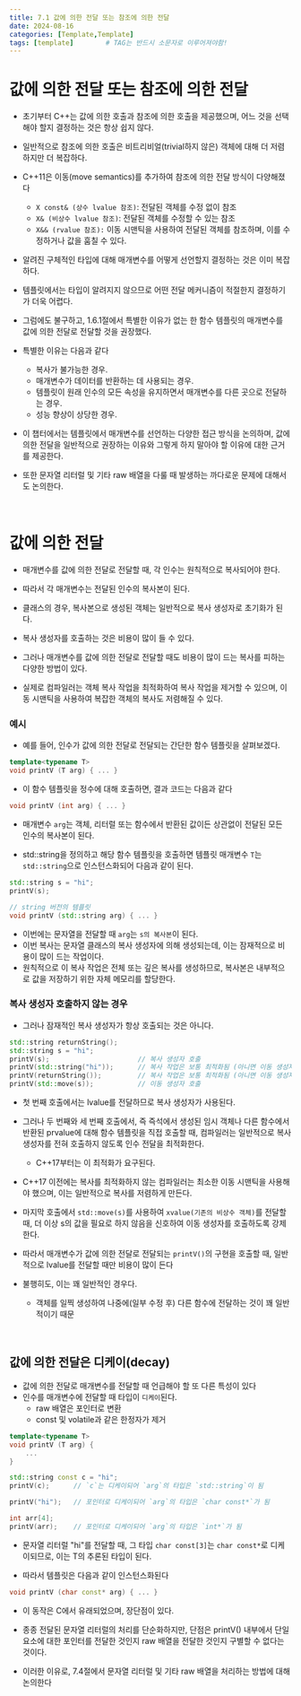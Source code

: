 ```yaml
---
title: 7.1 값에 의한 전달 또는 참조에 의한 전달
date: 2024-08-16
categories: [Template,Template]
tags: [template]		# TAG는 반드시 소문자로 이루어져야함!
---
```


# 값에 의한 전달 또는 참조에 의한 전달

* 초기부터 C++는 값에 의한 호출과 참조에 의한 호출을 제공했으며, 어느 것을 선택해야 할지 결정하는 것은 항상 쉽지 않다.
* 일반적으로 참조에 의한 호출은 비트리비얼(trivial하지 않은) 객체에 대해 더 저렴하지만 더 복잡하다.
*  C++11은 이동(move semantics)를 추가하여 참조에 의한 전달 방식이 다양해졌다

   * `X const& (상수 lvalue 참조)`: 전달된 객체를 수정 없이 참조
   * `X& (비상수 lvalue 참조)`: 전달된 객체를 수정할 수 있는 참조
   * `X&& (rvalue 참조):` 이동 시맨틱을 사용하여 전달된 객체를 참조하며, 이를 수정하거나 값을 훔칠 수 있다.

* 알려진 구체적인 타입에 대해 매개변수를 어떻게 선언할지 결정하는 것은 이미 복잡하다.
* 템플릿에서는 타입이 알려지지 않으므로 어떤 전달 메커니즘이 적절한지 결정하기가 더욱 어렵다.

* 그럼에도 불구하고, 1.6.1절에서 특별한 이유가 없는 한 함수 템플릿의 매개변수를 값에 의한 전달로 전달할 것을 권장했다.
* 특별한 이유는 다음과 같다

  * 복사가 불가능한 경우.
  * 매개변수가 데이터를 반환하는 데 사용되는 경우.
  * 템플릿이 원래 인수의 모든 속성을 유지하면서 매개변수를 다른 곳으로 전달하는 경우.
  * 성능 향상이 상당한 경우.
  
* 이 챕터에서는 템플릿에서 매개변수를 선언하는 다양한 접근 방식을 논의하며, 값에 의한 전달을 일반적으로 권장하는 이유와 그렇게 하지 말아야 할 이유에 대한 근거를 제공한다.
* 또한 문자열 리터럴 및 기타 raw 배열을 다룰 때 발생하는 까다로운 문제에 대해서도 논의한다.

<br>

# 값에 의한 전달

* 매개변수를 값에 의한 전달로 전달할 때, 각 인수는 원칙적으로 복사되어야 한다.

* 따라서 각 매개변수는 전달된 인수의 복사본이 된다.

* 클래스의 경우, 복사본으로 생성된 객체는 일반적으로 복사 생성자로 초기화가 된다.

* 복사 생성자를 호출하는 것은 비용이 많이 들 수 있다.

* 그러나 매개변수를 값에 의한 전달로 전달할 때도 비용이 많이 드는 복사를 피하는 다양한 방법이 있다.
  
* 실제로 컴파일러는 객체 복사 작업을 최적화하여 복사 작업을 제거할 수 있으며, 이동 시맨틱을 사용하여 복잡한 객체의 복사도 저렴해질 수 있다.

### 예시

* 예를 들어, 인수가 값에 의한 전달로 전달되는 간단한 함수 템플릿을 살펴보겠다.

```c++
template<typename T>
void printV (T arg) { ... }
```

* 이 함수 템플릿을 정수에 대해 호출하면, 결과 코드는 다음과 같다

```c++
void printV (int arg) { ... }
```

* 매개변수 `arg`는 객체, 리터럴 또는 함수에서 반환된 값이든 상관없이 전달된 모든 인수의 복사본이 된다.

* std::string을 정의하고 해당 함수 템플릿을 호출하면 템플릿 매개변수 `T`는 `std::string`으로 인스턴스화되어 다음과 같이 된다.

```c++
std::string s = "hi";
printV(s);

// string 버전의 템플릿
void printV (std::string arg) { ... }
```

* 이번에는 문자열을 전달할 때 `arg`는 `s의 복사본`이 된다.
* 이번 복사는 문자열 클래스의 복사 생성자에 의해 생성되는데, 이는 잠재적으로 비용이 많이 드는 작업이다.
* 원칙적으로 이 복사 작업은 전체 또는 깊은 복사를 생성하므로, 복사본은 내부적으로 값을 저장하기 위한 자체 메모리를 할당한다.

### 복사 생성자 호출하지 않는 경우

* 그러나 잠재적인 복사 생성자가 항상 호출되는 것은 아니다.

```c++
std::string returnString();
std::string s = "hi";
printV(s);                      // 복사 생성자 호출
printV(std::string("hi"));      // 복사 작업은 보통 최적화됨 (아니면 이동 생성자 호출)
printV(returnString());         // 복사 작업은 보통 최적화됨 (아니면 이동 생성자 호출)
printV(std::move(s));           // 이동 생성자 호출
```

* 첫 번째 호출에서는 lvalue를 전달하므로 복사 생성자가 사용된다.
* 그러나 두 번째와 세 번째 호출에서, 즉 즉석에서 생성된 임시 객체나 다른 함수에서 반환된 prvalue에 대해 함수 템플릿을 직접 호출할 때, 컴파일러는 일반적으로 복사 생성자를 전혀 호출하지 않도록 인수 전달을 최적화한다.
  * C++17부터는 이 최적화가 요구된다.

* C++17 이전에는 복사를 최적화하지 않는 컴파일러는 최소한 이동 시맨틱을 사용해야 했으며, 이는 일반적으로 복사를 저렴하게 만든다.

* 마지막 호출에서 `std::move(s)`를 사용하여 `xvalue(기존의 비상수 객체)`를 전달할 때, 더 이상 s의 값을 필요로 하지 않음을 신호하여 이동 생성자를 호출하도록 강제한다.

* 따라서 매개변수가 값에 의한 전달로 전달되는 `printV()`의 구현을 호출할 때, 일반적으로 lvalue를 전달할 때만 비용이 많이 든다

* 불행히도, 이는 꽤 일반적인 경우다.
  * 객체를 일찍 생성하여 나중에(일부 수정 후) 다른 함수에 전달하는 것이 꽤 일반적이기 때문

<br>

## 값에 의한 전달은 디케이(decay)


* 값에 의한 전달로 매개변수를 전달할 때 언급해야 할 또 다른 특성이 있다
* 인수를 매개변수에 전달할 때 타입이 `디케이`된다.
  * raw 배열은 포인터로 변환
  * const 및 volatile과 같은 한정자가 제거

```c++
template<typename T>
void printV (T arg) {
    ...
}

std::string const c = "hi";
printV(c);      // `c`는 디케이되어 `arg`의 타입은 `std::string`이 됨

printV("hi");   // 포인터로 디케이되어 `arg`의 타입은 `char const*`가 됨

int arr[4];
printV(arr);    // 포인터로 디케이되어 `arg`의 타입은 `int*`가 됨
```

* 문자열 리터럴 "hi"를 전달할 때, 그 타입 `char const[3]`는 `char const*`로 디케이되므로, 이는 T의 추론된 타입이 된다.

* 따라서 템플릿은 다음과 같이 인스턴스화된다

```c++
void printV (char const* arg) { ... }
```

* 이 동작은 C에서 유래되었으며, 장단점이 있다.

* 종종 전달된 문자열 리터럴의 처리를 단순화하지만, 단점은 printV() 내부에서 단일 요소에 대한 포인터를 전달한 것인지 raw 배열을 전달한 것인지 구별할 수 없다는 것이다.

* 이러한 이유로, 7.4절에서 문자열 리터럴 및 기타 raw 배열을 처리하는 방법에 대해 논의한다